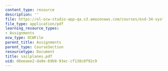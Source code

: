 ```yaml
---
content_type: resource
description: ''
file: https://ol-ocw-studio-app-qa.s3.amazonaws.com/courses/esd-34-system-architecture-january-iap-2007/d6eeaee2da9e69b093eccf138c0f92c9_sailplanes.pdf
file_type: application/pdf
learning_resource_types:
- Assignments
ocw_type: OCWFile
parent_title: Assignments
parent_type: CourseSection
resourcetype: Document
title: sailplanes.pdf
uid: d6eeaee2-da9e-69b0-93ec-cf138c0f92c9
---
```

